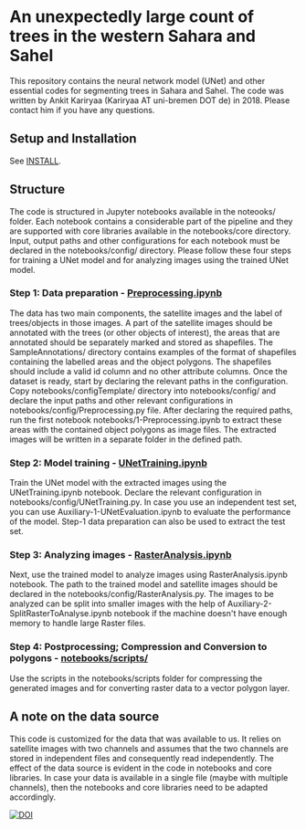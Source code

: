 # An unexpectedly large count of trees in the western Sahara and Sahel
This repository contains the neural network model (UNet) and other essential codes for segmenting trees in Sahara and Sahel. The code was written by Ankit Kariryaa (Kariryaa AT uni-bremen DOT de) in 2018. Please contact him if you have any questions.

## Setup and Installation
See [INSTALL](./INSTALL.md).

## Structure
The code is structured in Jupyter notebooks available in the noteooks/ folder. Each notebook contains a considerable part of the pipeline and they are supported with core libraries available in the notebooks/core directory. Input, output paths and other configurations for each notebook must be declared in the notebooks/config/ directory. Please follow these four steps for training a UNet model and for analyzing images using the trained UNet model.


### Step 1: Data preparation - [Preprocessing.ipynb](notebooks/1-Preprocessing.ipynb)
The data has two main components, the satellite images and the label of trees/objects in those images. A part of the satellite images should be annotated with the trees (or other objects of interest), the areas that are annotated should be separately marked and stored as shapefiles. The SampleAnnotations/ directory contains examples of the format of shapefiles containing the labelled areas and the object polygons. The shapefiles should include a valid id column and no other attribute columns.
Once the dataset is ready, start by declaring the relevant paths in the configuration. Copy notebooks/configTemplate/ directory into notebooks/config/ and declare the input paths and other relevant configurations in notebooks/config/Preprocessing.py file. After declaring the required paths, run the first notebook notebooks/1-Preprocessing.ipynb to extract these areas with the contained object polygons as image files. The extracted images will be written in a separate folder in the defined path.

### Step 2: Model training - [UNetTraining.ipynb](notebooks/2-UNetTraining.ipynb)
Train the UNet model with the extracted images using the UNetTraining.ipynb notebook. Declare the relevant configuration in notebooks/config/UNetTraining.py. In case you use an independent test set, you can use Auxiliary-1-UNetEvaluation.ipynb to evaluate the performance of the model. Step-1 data preparation can also be used to extract the test set.

### Step 3: Analyzing images - [RasterAnalysis.ipynb](notebooks/3-RasterAnalysis.ipynb)
Next, use the trained model to analyze images using RasterAnalysis.ipynb notebook. The path to the trained model and satellite images should be declared in the notebooks/config/RasterAnalysis.py. The images to be analyzed can be split into smaller images with the help of Auxiliary-2-SplitRasterToAnalyse.ipynb notebook if the machine doesn't have enough memory to handle large Raster files.

### Step 4: Postprocessing; Compression and Conversion to polygons - [notebooks/scripts/](notebooks/scripts/)
Use the scripts in the notebooks/scripts folder for compressing the generated images and for converting raster data to a vector polygon layer.
   

## A note on the data source
This code is customized for the data that was available to us. It relies on satellite images with two channels and assumes that the two channels are stored in independent files and consequently read independently. The effect of the data source is evident in the code in notebooks and core libraries. In case your data is available in a single file (maybe with multiple channels), then the notebooks and core libraries need to be adapted accordingly.

[![DOI](https://zenodo.org/badge/281404024.svg)](https://zenodo.org/badge/latestdoi/281404024)